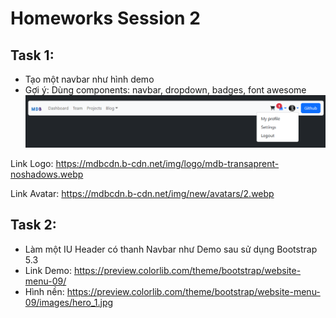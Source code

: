 # Homeworks Session 2

## Task 1:

-  Tạo một navbar như hình demo
- Gợi ý: Dùng components: navbar, dropdown, badges, font awesome 
![task1](task1.png)

Link Logo: https://mdbcdn.b-cdn.net/img/logo/mdb-transaprent-noshadows.webp

Link Avatar: https://mdbcdn.b-cdn.net/img/new/avatars/2.webp

## Task 2:

- Làm một IU Header có thanh Navbar như Demo sau sử dụng Bootstrap 5.3
- Link Demo: <https://preview.colorlib.com/theme/bootstrap/website-menu-09/>
- Hình nền: https://preview.colorlib.com/theme/bootstrap/website-menu-09/images/hero_1.jpg
